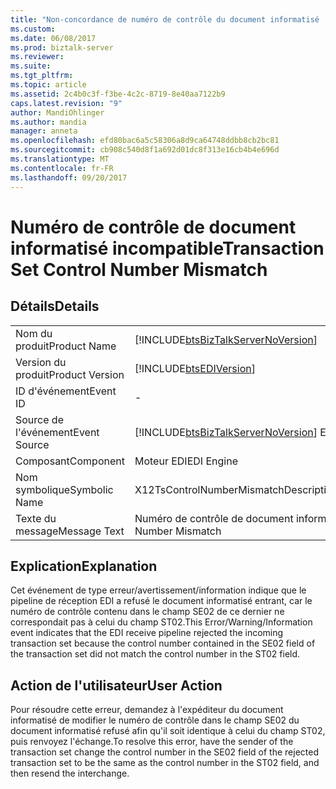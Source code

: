 ```yaml
---
title: "Non-concordance de numéro de contrôle du document informatisé | Documents Microsoft"
ms.custom: 
ms.date: 06/08/2017
ms.prod: biztalk-server
ms.reviewer: 
ms.suite: 
ms.tgt_pltfrm: 
ms.topic: article
ms.assetid: 2c4b0c3f-f3be-4c2c-8719-8e40aa7122b9
caps.latest.revision: "9"
author: MandiOhlinger
ms.author: mandia
manager: anneta
ms.openlocfilehash: efd80bac6a5c58306a8d9ca64748ddbb8cb2bc81
ms.sourcegitcommit: cb908c540d8f1a692d01dc8f313e16cb4b4e696d
ms.translationtype: MT
ms.contentlocale: fr-FR
ms.lasthandoff: 09/20/2017
---
```

# <a name="transaction-set-control-number-mismatch"></a><span data-ttu-id="c0831-102">Numéro de contrôle de document informatisé incompatible</span><span class="sxs-lookup"><span data-stu-id="c0831-102">Transaction Set Control Number Mismatch</span></span>
## <a name="details"></a><span data-ttu-id="c0831-103">Détails</span><span class="sxs-lookup"><span data-stu-id="c0831-103">Details</span></span>  
  
|||  
|-|-|  
|<span data-ttu-id="c0831-104">Nom du produit</span><span class="sxs-lookup"><span data-stu-id="c0831-104">Product Name</span></span>|[!INCLUDE[btsBizTalkServerNoVersion](../includes/btsbiztalkservernoversion-md.md)]|  
|<span data-ttu-id="c0831-105">Version du produit</span><span class="sxs-lookup"><span data-stu-id="c0831-105">Product Version</span></span>|[!INCLUDE[btsEDIVersion](../includes/btsediversion-md.md)]|  
|<span data-ttu-id="c0831-106">ID d'événement</span><span class="sxs-lookup"><span data-stu-id="c0831-106">Event ID</span></span>|-|  
|<span data-ttu-id="c0831-107">Source de l'événement</span><span class="sxs-lookup"><span data-stu-id="c0831-107">Event Source</span></span>|[!INCLUDE[btsBizTalkServerNoVersion](../includes/btsbiztalkservernoversion-md.md)]<span data-ttu-id="c0831-108"> EDI</span><span class="sxs-lookup"><span data-stu-id="c0831-108"> EDI</span></span>|  
|<span data-ttu-id="c0831-109">Composant</span><span class="sxs-lookup"><span data-stu-id="c0831-109">Component</span></span>|<span data-ttu-id="c0831-110">Moteur EDI</span><span class="sxs-lookup"><span data-stu-id="c0831-110">EDI Engine</span></span>|  
|<span data-ttu-id="c0831-111">Nom symbolique</span><span class="sxs-lookup"><span data-stu-id="c0831-111">Symbolic Name</span></span>|<span data-ttu-id="c0831-112">X12TsControlNumberMismatchDescription</span><span class="sxs-lookup"><span data-stu-id="c0831-112">X12TsControlNumberMismatchDescription</span></span>|  
|<span data-ttu-id="c0831-113">Texte du message</span><span class="sxs-lookup"><span data-stu-id="c0831-113">Message Text</span></span>|<span data-ttu-id="c0831-114">Numéro de contrôle de document informatisé incompatible</span><span class="sxs-lookup"><span data-stu-id="c0831-114">Transaction Set Control Number Mismatch</span></span>|  
  
## <a name="explanation"></a><span data-ttu-id="c0831-115">Explication</span><span class="sxs-lookup"><span data-stu-id="c0831-115">Explanation</span></span>  
 <span data-ttu-id="c0831-116">Cet événement de type erreur/avertissement/information indique que le pipeline de réception EDI a refusé le document informatisé entrant, car le numéro de contrôle contenu dans le champ SE02 de ce dernier ne correspondait pas à celui du champ ST02.</span><span class="sxs-lookup"><span data-stu-id="c0831-116">This Error/Warning/Information event indicates that the EDI receive pipeline rejected the incoming transaction set because the control number contained in the SE02 field of the transaction set did not match the control number in the ST02 field.</span></span>  
  
## <a name="user-action"></a><span data-ttu-id="c0831-117">Action de l'utilisateur</span><span class="sxs-lookup"><span data-stu-id="c0831-117">User Action</span></span>  
 <span data-ttu-id="c0831-118">Pour résoudre cette erreur, demandez à l'expéditeur du document informatisé de modifier le numéro de contrôle dans le champ SE02 du document informatisé refusé afin qu'il soit identique à celui du champ ST02, puis renvoyez l'échange.</span><span class="sxs-lookup"><span data-stu-id="c0831-118">To resolve this error, have the sender of the transaction set change the control number in the SE02 field of the rejected transaction set to be the same as the control number in the ST02 field, and then resend the interchange.</span></span>